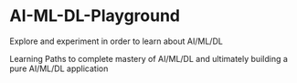 # AI-ML-DL-Playground
Explore and experiment in order to learn about AI/ML/DL



Learning Paths to complete mastery of AI/ML/DL and ultimately building a pure AI/ML/DL application
